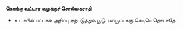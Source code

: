 **கொங்கு வட்டார வழக்குச் சொல்லகராதி**
- உடம்பில் பட்டால் அரிப்பு ஏற்படுத்தும் பூடு. மப்பூட்டாஞ் செடியெ தொடாதே.

